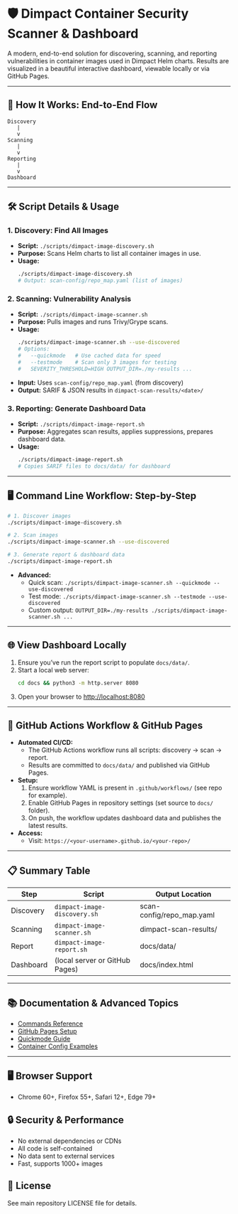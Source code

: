 # 🛡️ Dimpact Container Security Scanner & Dashboard

A modern, end-to-end solution for discovering, scanning, and reporting vulnerabilities in container images used in Dimpact Helm charts. Results are visualized in a beautiful interactive dashboard, viewable locally or via GitHub Pages.

---

## 🚦 How It Works: End-to-End Flow

```
Discovery
   |
   v
Scanning
   |
   v
Reporting
   |
   v
Dashboard
```

---

## 🛠️ Script Details & Usage

### 1. Discovery: Find All Images
- **Script:** `./scripts/dimpact-image-discovery.sh`
- **Purpose:** Scans Helm charts to list all container images in use.
- **Usage:**
  ```bash
  ./scripts/dimpact-image-discovery.sh
  # Output: scan-config/repo_map.yaml (list of images)
  ```

### 2. Scanning: Vulnerability Analysis
- **Script:** `./scripts/dimpact-image-scanner.sh`
- **Purpose:** Pulls images and runs Trivy/Grype scans.
- **Usage:**
  ```bash
  ./scripts/dimpact-image-scanner.sh --use-discovered
  # Options:
  #   --quickmode   # Use cached data for speed
  #   --testmode    # Scan only 3 images for testing
  #   SEVERITY_THRESHOLD=HIGH OUTPUT_DIR=./my-results ...
  ```
- **Input:** Uses `scan-config/repo_map.yaml` (from discovery)
- **Output:** SARIF & JSON results in `dimpact-scan-results/<date>/`

### 3. Reporting: Generate Dashboard Data
- **Script:** `./scripts/dimpact-image-report.sh`
- **Purpose:** Aggregates scan results, applies suppressions, prepares dashboard data.
- **Usage:**
  ```bash
  ./scripts/dimpact-image-report.sh
  # Copies SARIF files to docs/data/ for dashboard
  ```

---

## 🖥️ Command Line Workflow: Step-by-Step

```bash
# 1. Discover images
./scripts/dimpact-image-discovery.sh

# 2. Scan images
./scripts/dimpact-image-scanner.sh --use-discovered

# 3. Generate report & dashboard data
./scripts/dimpact-image-report.sh
```

- **Advanced:**
  - Quick scan: `./scripts/dimpact-image-scanner.sh --quickmode --use-discovered`
  - Test mode: `./scripts/dimpact-image-scanner.sh --testmode --use-discovered`
  - Custom output: `OUTPUT_DIR=./my-results ./scripts/dimpact-image-scanner.sh ...`

---

## 🌐 View Dashboard Locally

1. Ensure you’ve run the report script to populate `docs/data/`.
2. Start a local web server:
   ```bash
   cd docs && python3 -m http.server 8080
   ```
3. Open your browser to [http://localhost:8080](http://localhost:8080)

---

## 🤖 GitHub Actions Workflow & GitHub Pages

- **Automated CI/CD:**
  - The GitHub Actions workflow runs all scripts: discovery → scan → report.
  - Results are committed to `docs/data/` and published via GitHub Pages.
- **Setup:**
  1. Ensure workflow YAML is present in `.github/workflows/` (see repo for example).
  2. Enable GitHub Pages in repository settings (set source to `docs/` folder).
  3. On push, the workflow updates dashboard data and publishes the latest results.
- **Access:**
  - Visit: `https://<your-username>.github.io/<your-repo>/`

---

## 📋 Summary Table

| Step      | Script                              | Output Location           |
|-----------|-------------------------------------|--------------------------|
| Discovery | `dimpact-image-discovery.sh`        | scan-config/repo_map.yaml|
| Scanning  | `dimpact-image-scanner.sh`          | dimpact-scan-results/    |
| Report    | `dimpact-image-report.sh`           | docs/data/               |
| Dashboard | (local server or GitHub Pages)      | docs/index.html          |

---

## 📚 Documentation & Advanced Topics

- [Commands Reference](COMMANDS_REFERENCE.md)
- [GitHub Pages Setup](GITHUB_PAGES_SETUP.md)
- [Quickmode Guide](QUICKMODE_GUIDE.md)
- [Container Config Examples](CONTAINER_CONFIG_EXAMPLES.md)

---

## 🖥️ Browser Support
- Chrome 60+, Firefox 55+, Safari 12+, Edge 79+

## 🔒 Security & Performance
- No external dependencies or CDNs
- All code is self-contained
- No data sent to external services
- Fast, supports 1000+ images

## 📝 License
See main repository LICENSE file for details.
